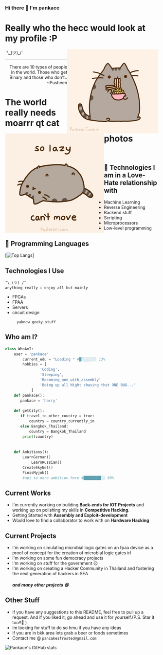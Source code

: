 ### Hi there 👋 I'm pankace <br></p>

<h1>Really who the hecc would look at my profile :P</h1>

<img src = 'https://github.com/pankace/pankace/blob/main/images%20/pusheen2.jpg' alt = 'Ramen Pusheen1' align='right'/>

<img src = 'https://github.com/pankace/pankace/blob/main/images%20/pusheen3.gif' alt = 'Ramen Pusheen2' align='left'/> 
 ¯\_(ツ)_/¯

---

<div style="text-align: right">There are 10 types of people in the world. Those who get Binary and those who don't.. ~Pusheen </div>

<h1>The world really needs moarrr qt cat photos</h1><br></p></p>

## :robot: Technologies I am in a Love-Hate relationship with     
* Machine Learning
* Reverse Engineering 
* Backend stuff
* Scripting 
* Microprocessors 
* Low-level programming

## :snake: Programming Languages

[![Top Langs](https://github-readme-stats.vercel.app/api/top-langs/?username=pankace&layout=compact&cout_private&theme=gruvbox&langs_count=10)]

## Technologies I Use

    ¯\_(ツ)_/¯
    anything really i enjoy all but mainly

- FPGAs
- FPAA
- Servers
- circuit design
  ```
    yaknow geeky stuff
  ```

## Who am I?

```python
class WhoAmI:
	user = 'pankace'
		current_edu = "Loading " #█░░░░░░░ 13%
		hobbies = [
				'Coding',
				'Sleeping',
				'Becoming_one_with_assembly'
				'Being up all Night chasing that ONE BUG...'
			]
	def pankace():
       pankace = 'harry'

	def getCity():
       if travel_to_other_country = true:
           country = country_currently_in
       else Bangkok_Thailand:
           country = Bangkok_Thailand
		print(country)


	def Ambitions():
		LearnGerman()
        	LearnRussian()
		CreateSkyNet()
		FinisMyjob()
		#api to more ambition here #████████░░ 80%

```

## Current Works

- I'm currently working on building **Back-ends for IOT Projects** and working up on polishing my skills in **Competitive Hacking**.
- Getting Started with **Assembly and Exploit-development**
- Would love to find a collaborator to work with on **Hardware Hacking**

## Current Projects

- I'm working on simulating microbial logic gates on an fpaa device as a proof of concept for the creation of microbial logic gates irl
- I'm working on some fun democracy projects
- I'm working on stuff for the government ☹️
- I'm working on creating a Hacker Community in Thailand and fostering the next generation of hackers in SEA
  <h5>and many other projects 😃

## Other Stuff

- If you have any suggestions to this README, feel free to pull up a request. And if you liked it, go ahead and use it for yourself.(P.S. Star it too!!:grimacing: )
- Im looking for stuff to do so hmu if you have any ideas
- If you are in bkk area lets grab a beer or foods sometimes
- Contact me @ `pancakesfrosted@gmail.com`

![Pankace's GitHub stats](https://github-readme-stats.vercel.app/api?username=pankace&show_icons=true&cout_private&theme=gruvbox)
